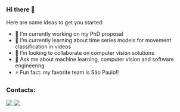 ### Hi there 👋


Here are some ideas to get you started:

- 🔭 I’m currently working on my PhD proposal
- 🌱 I’m currently learning about time series models for movement classification in videos
- 👯 I’m looking to collaborate on computer vision solutions
- 💬 Ask me about machine learning, computer vision and software engineering
- ⚡ Fun fact: my favorite team is São Paulo!!

### Contacts:

<div>
<a href="[https://instagram.com/seu-usuário-instagram-aqui](https://www.instagram.com/wiu_sdy/)" target="_blank"><img loading="lazy" src="https://img.shields.io/badge/-Instagram-%23E4405F?style=for-the-badge&logo=instagram&logoColor=white" target="_blank"></a>
<a href="[https://www.linkedin.com/in/seu-usuário-linkedln-aqui](https://www.linkedin.com/in/william-sdayle-marins-silva-37b462108/)" target="_blank"><img loading="lazy" src="https://img.shields.io/badge/-LinkedIn-%230077B5?style=for-the-badge&logo=linkedin&logoColor=white" target="_blank"></a>   
</div>

